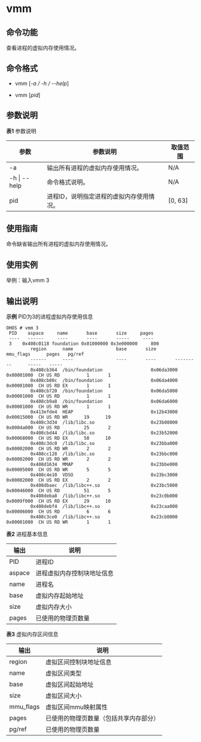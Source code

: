 # vmm


## 命令功能

查看进程的虚拟内存使用情况。


## 命令格式

- vmm [_-a / -h / --help_]

- vmm [_pid_]


## 参数说明

**表1** 参数说明

| 参数 | 参数说明 | 取值范围 | 
| -------- | -------- | -------- |
| -a | 输出所有进程的虚拟内存使用情况。 | N/A | 
| -h&nbsp;\|&nbsp;--help | 命令格式说明。 | N/A | 
| pid | 进程ID，说明指定进程的虚拟内存使用情况。 | [0, 63] | 


## 使用指南

命令缺省输出所有进程的虚拟内存使用情况。


## 使用实例

举例：输入vmm 3


## 输出说明

**示例** PID为3的进程虚拟内存使用信息

```
OHOS # vmm 3
 PID    aspace     name       base       size     pages
 ----   ------     ----       ----       -----     ----
 3    0x408c0118 foundation 0x01000000 0x3e000000     800
         region      name                base       size       mmu_flags      pages   pg/ref
         ------      ----                ----       ----       ---------      -----   -----
         0x408cb364  /bin/foundation                  0x06da3000 0x00001000  CH US RD          1       1
         0x408cb80c  /bin/foundation                  0x06da4000 0x00001000  CH US RD EX       1       1
         0x408cb720  /bin/foundation                  0x06da5000 0x00001000  CH US RD          1       1
         0x408cb9a8  /bin/foundation                  0x06da6000 0x00001000  CH US RD WR       1       1
         0x413efde4  HEAP                             0x12b43000 0x00015000  CH US RD WR      19      19
         0x408c3d34  /lib/libc.so                     0x23b08000 0x0004a000  CH US RD         25       2
         0x408cbd44  /lib/libc.so                     0x23b52000 0x00068000  CH US RD EX      58      10
         0x408c3dc0  /lib/libc.so                     0x23bba000 0x00002000  CH US RD WR       2       2
         0x408cc128  /lib/libc.so                     0x23bbc000 0x00002000  CH US RD WR       2       2
         0x408d1634  MMAP                             0x23bbe000 0x00005000  CH US RD WR       5       5
         0x408c4e10  VDSO                             0x23bc3000 0x00002000  CH US RD EX       2       2
         0x408dbaec  /lib/libc++.so                   0x23bc5000 0x00046000  CH US RD         51       5
         0x408deba8  /lib/libc++.so                   0x23c0b000 0x0009f000  CH US RD EX      29      10
         0x408debf4  /lib/libc++.so                   0x23caa000 0x00006000  CH US RD          6       6
         0x408c3ce0  /lib/libc++.so                   0x23cb0000 0x00001000  CH US RD WR       1       1
```

**表2** 进程基本信息

| 输出 | 说明 | 
| -------- | -------- |
| PID | 进程ID | 
| aspace | 进程虚拟内存控制块地址信息 | 
| name | 进程名 | 
| base | 虚拟内存起始地址 | 
| size | 虚拟内存大小 | 
| pages | 已使用的物理页数量 | 

**表3** 虚拟内存区间信息

| 输出 | 说明 | 
| -------- | -------- |
| region | 虚拟区间控制块地址信息 | 
| name | 虚拟区间类型 | 
| base | 虚拟区间起始地址 | 
| size | 虚拟区间大小 | 
| mmu_flags | 虚拟区间mmu映射属性 | 
| pages | 已使用的物理页数量（包括共享内存部分） | 
| pg/ref | 已使用的物理页数量 | 
